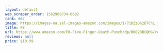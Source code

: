 ```yaml
---
layout: default 
﻿web_scraper_order: 1582906734-6682
rank: #64
image: https://images-na.ssl-images-amazon.com/images/I/71DZzG%2BTChL.jpg
title: F8
url: https://www.amazon.com/F8-Five-Finger-Death-Punch/dp/B0823BCQMG/ref=zg_mw_music_64?_encoding=UTF8&psc=1&refRID=X8V12YXMQG7N6EH1X8Q3
reviews: null
price: $10.99 
---
```

